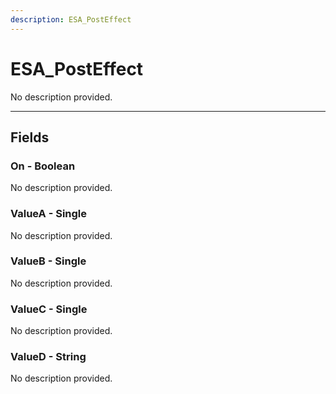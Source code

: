 ```yaml
---
description: ESA_PostEffect
---
```


# ESA_PostEffect

No description provided.

***

## Fields

### On - Boolean

No description provided.

### ValueA - Single

No description provided.

### ValueB - Single

No description provided.

### ValueC - Single

No description provided.

### ValueD - String

No description provided.
